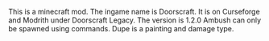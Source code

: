 This is a minecraft mod.
The ingame name is Doorscraft.
It is on Curseforge and Modrith under Doorscraft Legacy.
The version is 1.2.0
Ambush can only be spawned using commands.
Dupe is a painting and damage type.
